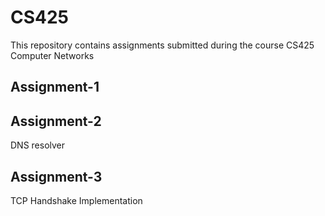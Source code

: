 # CS425
This repository contains assignments submitted during the course CS425 Computer Networks
## Assignment-1 

## Assignment-2
DNS resolver
## Assignment-3
TCP Handshake Implementation
